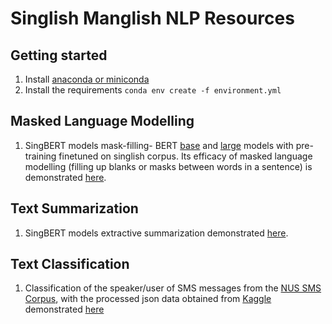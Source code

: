 # Singlish Manglish NLP Resources

## Getting started
1. Install [anaconda or miniconda](https://docs.anaconda.com/anaconda/install/)
2. Install the requirements `conda env create -f environment.yml`

## Masked Language Modelling
1. SingBERT models mask-filling- BERT [base](https://huggingface.co/zanelim/singbert) and [large](https://huggingface.co/zanelim/singbert-large-sg) models with pre-training finetuned on singlish corpus. Its efficacy of masked language modelling (filling up blanks or masks between words in a sentence) is demonstrated [here](masked_language_modelling/sing_bert.ipynb).

## Text Summarization
1. SingBERT models extractive summarization demonstrated [here](summarization/singbert_extractive_summarization.ipynb).

## Text Classification
1. Classification of the speaker/user of SMS messages from the [NUS SMS Corpus](https://github.com/kite1988/nus-sms-corpus), with the processed json data obtained from [Kaggle](https://www.kaggle.com/rtatman/the-national-university-of-singapore-sms-corpus) demonstrated [here](text_classification/sms_classification.ipynb)
